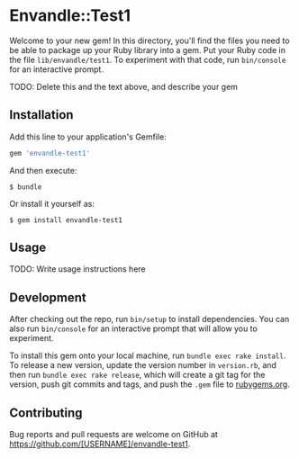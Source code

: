 # Envandle::Test1

Welcome to your new gem! In this directory, you'll find the files you need to be able to package up your Ruby library into a gem. Put your Ruby code in the file `lib/envandle/test1`. To experiment with that code, run `bin/console` for an interactive prompt.

TODO: Delete this and the text above, and describe your gem

## Installation

Add this line to your application's Gemfile:

```ruby
gem 'envandle-test1'
```

And then execute:

    $ bundle

Or install it yourself as:

    $ gem install envandle-test1

## Usage

TODO: Write usage instructions here

## Development

After checking out the repo, run `bin/setup` to install dependencies. You can also run `bin/console` for an interactive prompt that will allow you to experiment.

To install this gem onto your local machine, run `bundle exec rake install`. To release a new version, update the version number in `version.rb`, and then run `bundle exec rake release`, which will create a git tag for the version, push git commits and tags, and push the `.gem` file to [rubygems.org](https://rubygems.org).

## Contributing

Bug reports and pull requests are welcome on GitHub at https://github.com/[USERNAME]/envandle-test1.

